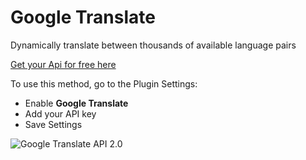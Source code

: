 # Google Translate

Dynamically translate between thousands of available language pairs

[Get your Api for free here](https://tech.yandex.com/key/form.xml?service=trnsl)

To use this method, go to the Plugin Settings: 

*   Enable **Google Translate**
*   Add your API key
*   Save Settings

![Google Translate API 2.0](https://enupal.com/assets/docs/3-enupal-translate.png)